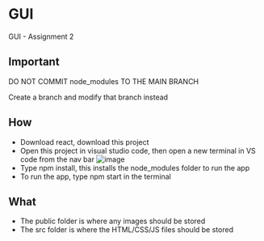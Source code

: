 # GUI
GUI - Assignment 2

## Important

DO NOT COMMIT node_modules TO THE MAIN BRANCH

Create a branch and modify that branch instead

## How

- Download react, download this project
- Open this project in visual studio code, then open a new terminal in VS code from the nav bar
![image](https://media.github.qmul.ac.uk/user/1202/files/f8deec03-e9ed-4753-b7a9-a7b2751bd8c4)
- Type npm install, this installs the node_modules folder to run the app
- To run the app, type npm start in the terminal


## What

- The public folder is where any images should be stored
- The src folder is where the HTML/CSS/JS files should be stored
